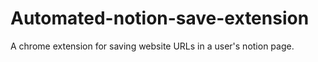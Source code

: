 # Automated-notion-save-extension
A chrome extension for saving website URLs in a user's notion page.
